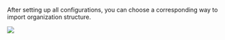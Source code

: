 <IntegrationDetailCard title="Import Organization Structure from LDAP Directory">

After setting up all configurations, you can choose a corresponding way to import organization structure.

![](~@imagesZhCn/guides/org/import-org.jpg)


</IntegrationDetailCard>
